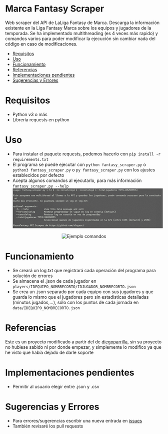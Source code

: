 # Marca Fantasy Scraper
Web scraper del API de LaLiga Fantasy de Marca. Descarga la información existente en la Liga Fantasy Marca sobre los equipos y jugadores de la temporada.
Se ha implementado multithreading (es 4 veces más rapido) y comandos varios para poder modificar la ejecución sin cambiar nada del código en caso de modificaciones.

<!-- MarkdownTOC -->

- [Requisitos](#requisitos)
- [Uso](#uso)
- [Funcionamiento](#funcionamiento)
- [Referencias](#referencias)
- [Implementaciones pendientes](#implementaciones-pendientes)
- [Sugerencias y Errores](#sugerencias-y-errores)

<!-- /MarkdownTOC -->


# Requisitos
- Python v3 o más
- Librería requests en python

# Uso
- Para instalar el paquete requests, podemos hacerlo con `pip install -r requirements.txt`
- El programa se puede ejecutar con `python fantasy_scraper.py` o `python3 fantasy_scraper.py` o `py fantasy_scraper.py` con los ajustes establecidos por defecto
- Acepta algunos comandos al ejecutarlo, para más información `fantasy_scraper.py --help`
![Ejemplo comandos](img/example01.png)
<div style="text-align: center;">
<img src="https://github.com/alxgarci/marca-fantasy-api-scraper-updated/raw/master/img/example01.png"
     alt="Ejemplo comandos"
     height="200" />
</div>

# Funcionamiento
- Se creará un log.txt que registrará cada operación del programa para solución de errores
- Se almacena el .json de cada jugador en `players/IDEQUIPO_NOMBRECORTO/IDJUGADOR_NOMBRECORTO.json`
- Se crea un .json separado por cada equipo con sus jugadores y que guarda lo mismo que el jugadores pero sin estadisticas detalladas (minutos jugados,...), sólo con los puntos de cada jornada en `data/IDEQUIPO_NOMBRECORTO.json`

# Referencias
Este es un proyecto modificado a partir del de [diegoparrilla](https://github.com/diegoparrilla/marca-fantasy-scraper), sin su proyecto no hubiese sabido ni por donde empezar, y simplemente lo modifico ya que he visto que había dejado de darle soporte

# Implementaciones pendientes
- Permitir al usuario elegir entre .json y .csv

# Sugerencias y Errores
- Para errores/sugerencias escribir una nueva entrada en [issues](https://github.com/alxgarci/marca-fantasy-api-scraper-updated/issues/new)
- También revisaré los pull requests